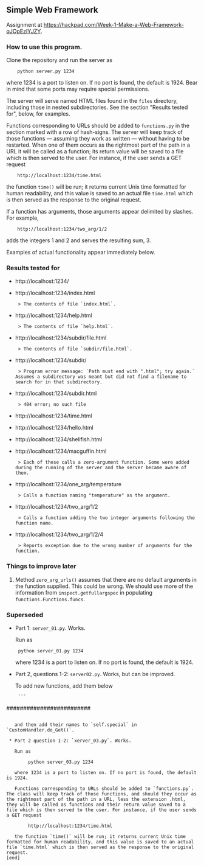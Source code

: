 ## Simple Web Framework

Assignment at https://hackpad.com/Week-1-Make-a-Web-Framework-qJOpEzlYJZY.

### How to use this program.

   Clone the repository and run the server as

        python server.py 1234

   where 1234 is a port to listen on. If no port is found, the default is 1924. Bear in mind that some ports may require special permissions.

   The server will serve named HTML files found in the `files` directory, including those in nested subdirectories. See the section "Results tested for", below, for examples.

   Functions corresponding to URLs should be added to `functions.py` in the section marked with a row of hash-signs. The server will keep track of those functions — assuming they work as written — without having to be restarted. When one of them occurs as the rightmost part of the path in a URL it will be called as a function; its return value will be saved to a file which is then served to the user. For instance, if the user sends a GET request

        http://localhost:1234/time.html

   the function `time()` will be run; it returns current Unix time formatted for human readability, and this value is saved to an actual file `time.html` which is then served as the response to the original request.

   If a function has arguments, those arguments appear delimited by slashes. For example,

        http://localhost:1234/two_arg/1/2

   adds the integers 1 and 2 and serves the resulting sum, 3.

   Examples of actual functionality appear immediately below.

### Results tested for

 - http://localhost:1234/
 - http://localhost:1234/index.html

        > The contents of file `index.html`.

 - http://localhost:1234/help.html

        > The contents of file `help.html`.

 - http://localhost:1234/subdir/file.html

        > The contents of file `subdir/file.html`.

 - http://localhost:1234/subdir/

        > Program error message: `Path must end with ".html"; try again.` Assumes a subdirectory was meant but did not find a filename to search for in that subdirectory.

 - http://localhost:1234/subdir.html

        > 404 error; no such file

 - http://localhost:1234/time.html
 - http://localhost:1234/hello.html
 - http://localhost:1234/shellfish.html
 - http://localhost:1234/macguffin.html

        > Each of these calls a zero-argument function. Some were added during the running of the server and the server became aware of them.

 - http://localhost:1234/one_arg/temperature

        > Calls a function naming "temperature" as the argument.

 - http://localhost:1234/two_arg/1/2

        > Calls a function adding the two integer arguments following the function name.

 - http://localhost:1234/two_arg/1/2/4

        > Reports exception due to the wrong number of arguments for the function.


### Things to improve later

 1. Method `zero_arg_urls()` assumes that there are no default arguments in the function supplied. This could be wrong. We should use more of the information from `inspect.getfullargspec` in populating `functions.Functions.funcs`.


### Superseded

 * Part 1: `server_01.py`. Works. 

   Run as

        python server_01.py 1234

   where 1234 is a port to listen on. If no port is found, the default is 1924.


 * Part 2, questions 1-2: `server02.py`. Works, but can be improved.

   To add new functions, add them below

        ```
#########################
```

   and then add their names to `self.special` in `CustomHandler.do_Get()`.

 * Part 2 question 1-2: `xerver_03.py`. Works.

   Run as

        python server_03.py 1234

   where 1234 is a port to listen on. If no port is found, the default is 1924.

   Functions corresponding to URLs should be added to `functions.py`. The class will keep track of those functions, and should they occur as the rightmost part of the path in a URL, less the extension .html, they will be called as functions and their return value saved to a file which is then served to the user. For instance, if the user sends a GET request

        http://localhost:1234/time.html

   the function `time()` will be run; it returns current Unix time formatted for human readability, and this value is saved to an actual file `time.html` which is then served as the response to the original request.
[end]
